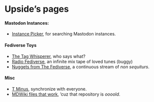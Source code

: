 # Upside’s pages
#### Mastodon Instances:

* [ Instance Picker](./DescribedInstances.html), for searching Mastodon instances.

#### Fediverse Toys

* [ The Tag Whisperer](./tagwhisperer.html), who says what?
* [ Radio Fediverse](./radiofediverse.html), an infinite mix tape of loved tunes (buggy)
* [ Nuggets from The Fediverse](./nuggets.html), a continuous stream of *non sequiturs*.

#### Misc
* [ T Minus](tminus.html), synchronize with everyone.
* [ MDWiki files that work](mdwiki-files.html), ’cuz that repository is *oooold*.


